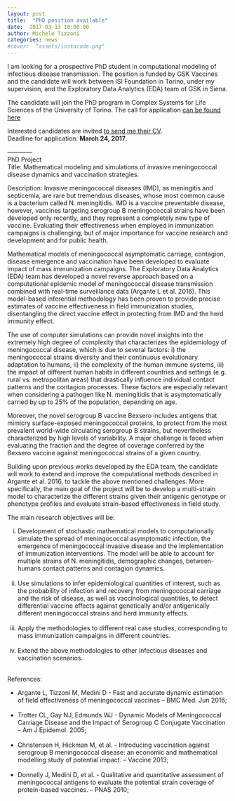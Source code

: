 ```yaml
---
layout: post
title:  "PhD position available"
date:  2017-03-13 10:00:00
author: Michele Tizzoni
categories: news
#cover:  "assets/instacode.png"
---
```

I am looking for a prospective PhD student in computational modeling of infectious disease transmission.
The position is funded by GSK Vaccines and the candidate will work between ISI Foundation in Torino, under my supervision, and the Exploratory Data Analytics (EDA) team of GSK in Siena.

The candidate will join the PhD program in Complex Systems for Life Sciences of the University of Torino.
The call for application [can be found here](https://en.unito.it/sites/sten/files/call_phd_33.pdf)

Interested candidates are invited [to send me their CV](http://micheletizzoni.github.io/contact/).
<br>
Deadline for application: <b>March 24, 2017</b>.

————<br>
PhD Project<br>
Title: Mathematical modeling and simulations of invasive meningococcal disease dynamics and vaccination strategies.<br>

Description:
Invasive meningococcal diseases (IMD), as meningitis and septicemia, are rare but tremendous diseases, whose most common cause is a bacterium called N. meningitidis.
IMD is a vaccine preventable disease, however, vaccines targeting serogroup B meningococcal strains have been developed only recently, and they represent a completely new type of vaccine. Evaluating their effectiveness when employed in immunization campaigns is challenging, but of major importance for vaccine research and development and for public health.

Mathematical models of meningococcal asymptomatic carriage, contagion, disease emergence and vaccination have been developed to evaluate impact of mass immunization campaigns.
The Exploratory Data Analytics (EDA) team has developed a novel reverse approach based on a computational epidemic model of meningococcal disease transmission combined with real-time surveillance data (Argante L et al. 2016). This model-based inferential methodology has been proven to provide precise estimates of vaccine effectiveness in field immunization studies, disentangling the direct vaccine effect in protecting from IMD and the herd immunity effect.

The use of computer simulations can provide novel insights into the extremely high degree of complexity that characterizes the epidemiology of meningococcal disease, which is due to several factors: i) the meningococcal strains diversity and their continuous evolutionary adaptation to humans, ii) the complexity of the human immune systems, iii) the impact of different human habits in different countries and settings (e.g. rural vs. metropolitan areas) that drastically influence individual contact patterns and the contagion processes. These factors are especially relevant when considering a pathogen like N. meningitidis that is asymptomatically carried by up to 25% of the population, depending on age.

Moreover, the novel serogroup B vaccine Bexsero includes antigens that mimicry surface-exposed meningococcal proteins, to protect from the most prevalent world-wide circulating serogroup B strains, but nevertheless characterized by high levels of variability. A major challenge is faced when evaluating the fraction and the degree of coverage conferred by the Bexsero vaccine against meningococcal strains of a given country.

Building upon previous works developed by the EDA team, the candidate will work to extend and improve the computational methods described in Argante et al. 2016, to tackle the above mentioned challenges. More specifically, the main goal of the project will be to develop a multi-strain model to characterize the different strains given their antigenic genotype or phenotype profiles and evaluate strain-based effectiveness in field study.

The main research objectives will be:
<ol type="i">
<li>Development of stochastic mathematical models to computationally simulate the spread of meningococcal asymptomatic infection, the emergence of meningococcal invasive disease and the implementation of immunization interventions. The model will be able to account for multiple strains of N. meningitidis, demographic changes, between-humans contact patterns and contagion dynamics.</li>
<br>
<li>Use simulations to infer epidemiological quantities of interest, such as the probability of infection and recovery from meningococcal carriage and the risk of disease, as well as vaccinological quantities, to detect differential vaccine effects against genetically and/or antigenically different meningococcal strains and herd immunity effects.</li>
<br>
<li>Apply the methodologies to different real case studies, corresponding to mass immunization campaigns in different countries.</li>
<br>
<li>
Extend the above methodologies to other infectious diseases and vaccination scenarios.</li>
<br>
</ol>
References:
<ul>
<li>Argante L, Tizzoni M, Medini D - Fast and accurate dynamic estimation of field effectiveness of meningococcal vaccines – BMC Med. Jun 2016;</li>
<br>
<li>Trotter CL,  Gay NJ, Edmunds WJ - Dynamic Models of Meningococcal Carriage Disease and the Impact of Serogroup C Conjugate Vaccination – Am J Epidemol. 2005;</li>
<br>
<li>Christensen H, Hickman M, et al. - Introducing vaccination against serogroup B meningococcal disease: an economic and mathematical modelling study of potential impact. – Vaccine  2013;</li>
<br>
<li>Donnelly J, Medini D, et al. - Qualitative and quantitative assessment of meningococcal antigens to evaluate the potential strain coverage of protein-based vaccines. – PNAS 2010;</li>
<br>
</ul>
